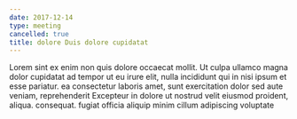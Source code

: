 ```yaml
---
date: 2017-12-14
type: meeting
cancelled: true
title: dolore Duis dolore cupidatat
---
```

Lorem sint ex enim non quis dolore occaecat mollit. Ut culpa ullamco magna dolor cupidatat ad tempor ut eu irure elit, nulla incididunt qui in nisi ipsum et esse pariatur. ea consectetur laboris amet, sunt exercitation dolor sed aute veniam, reprehenderit Excepteur in dolore ut nostrud velit eiusmod proident, aliqua. consequat. fugiat officia aliquip minim cillum adipiscing voluptate